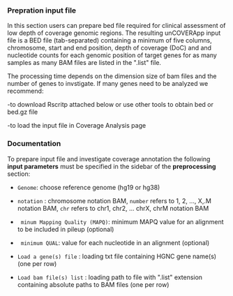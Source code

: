 ### Prepration input file 
In this section users can prepare bed file required for clinical 
assessment of low depth of coverage genomic regions. 
The resulting unCOVERApp input file is a BED file (tab-separated) containing a 
minimum of five columns, chromosome, start and end position, depth of coverage 
(DoC) and and nucleotide counts for each genomic position of target genes for as
many samples as many BAM files are listed in the ".list" file.


The processing time depends on the dimension size of bam files and the number of
genes to invstigate. If many genes need to be analyzed we recommend:

-to download Rscritp attached below or use other tools to obtain bed or bed.gz file


-to load the input file in Coverage Analysis page 

### Documentation 

To prepare input file and investigate coverage annotation the following **input parameters** must be specified in the sidebar of the **preprocessing** section:


- `Genome`: choose reference genome (hg19 or hg38) 

- ` notation ` : chromosome notation BAM,  `number` refers to 1, 2, ..., X,.M 
                notation BAM, `chr` refers to chr1, chr2, ... chrX, chrM notation BAM

- ` minum Mapping Quality (MAPQ)`: minimum MAPQ value for an alignment to be 
                                  included in pileup (optional)
                                  
-  ` minimum QUAL`:   value for each nucleotide in an alignment (optional)                         

-  ` Load a gene(s) file ` : loading txt file containing HGNC gene name(s)
                             (one per row)

- ` Load bam file(s) list ` : loading path to file with ".list" extension containing 
                              absolute paths to BAM files (one per row)
